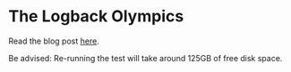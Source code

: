 The Logback Olympics
====================

Read the blog post [here](http://www.takipiblog.com/2014/07/23/how-to-instantly-improve-your-java-logging-with-7-logback-tweaks).

Be advised: Re-running the test will take around 125GB of free disk space.

